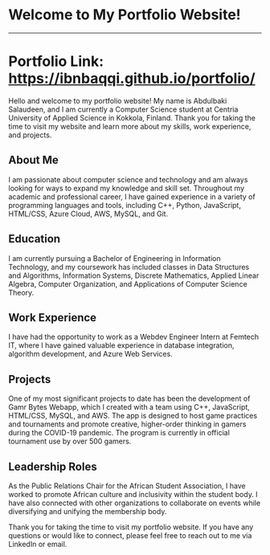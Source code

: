 # Welcome to My Portfolio Website!
__________________________________
# Portfolio Link: https://ibnbaqqi.github.io/portfolio/


Hello and welcome to my portfolio website! My name is Abdulbaki Salaudeen, and I am currently a Computer Science student at Centria University of Applied Science in Kokkola, Finland. Thank you for taking the time to visit my website and learn more about my skills, work experience, and projects.

## About Me

I am passionate about computer science and technology and am always looking for ways to expand my knowledge and skill set. Throughout my academic and professional career, I have gained experience in a variety of programming languages and tools, including C++, Python, JavaScript, HTML/CSS, Azure Cloud, AWS, MySQL, and Git.

## Education

I am currently pursuing a Bachelor of Engineering in Information Technology, and my coursework has included classes in Data Structures and Algorithms, Information Systems, Discrete Mathematics, Applied Linear Algebra, Computer Organization, and Applications of Computer Science Theory. 

## Work Experience

I have had the opportunity to work as a Webdev Engineer Intern at Femtech IT, where I have gained valuable experience in database integration, algorithm development, and Azure Web Services.

## Projects

One of my most significant projects to date has been the development of Gamr Bytes Webapp, which I created with a team using C++, JavaScript, HTML/CSS, MySQL, and AWS. The app is designed to host game practices and tournaments and promote creative, higher-order thinking in gamers during the COVID-19 pandemic. The program is currently in official tournament use by over 500 gamers.

## Leadership Roles

As the Public Relations Chair for the African Student Association, I have worked to promote African culture and inclusivity within the student body. I have also connected with other organizations to collaborate on events while diversifying and unifying the membership body.

Thank you for taking the time to visit my portfolio website. If you have any questions or would like to connect, please feel free to reach out to me via LinkedIn or email.

